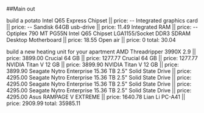 ##Main out

build a potato
Intel Q65 Express Chipset || price: --
Integrated graphics card || price: --
Sandisk 64GB usb-drive || price: 11.49
Integrated RAM || price: --
Optiplex 790 MT PG55N Intel Q65 Chipset LGA1155/Socket DDR3 SDRAM Desktop Motherboard  || price: 18.55
Open air || price: 0
total: 30.04


build a new heating unit for your apartment
AMD Threadripper 3990X 2.9 || price: 3899.00
Crucial 64 GB || price: 1277.77
Crucial 64 GB || price: 1277.77
NVIDIA Titan V 12 GB || price: 3899.90
NVIDIA Titan V 12 GB || price: 3899.90
Seagate Nytro Enterprise 15.36 TB 2.5" Solid State Drive || price: 4295.00
Seagate Nytro Enterprise 15.36 TB 2.5" Solid State Drive || price: 4295.00
Seagate Nytro Enterprise 15.36 TB 2.5" Solid State Drive || price: 4295.00
Seagate Nytro Enterprise 15.36 TB 2.5" Solid State Drive || price: 4295.00
Asus RAMPAGE V EXTREME || price: 1640.78
Lian Li PC-A41 || price: 2909.99
total: 35985.11